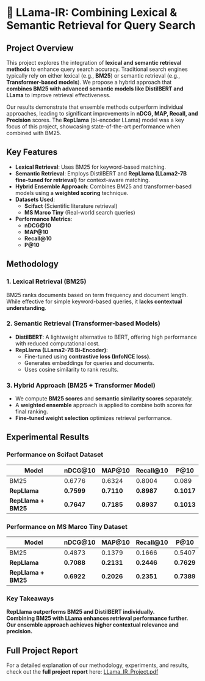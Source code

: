 # 🦙 LLama-IR: Combining Lexical & Semantic Retrieval for Query Search

## Project Overview

This project explores the integration of **lexical and semantic retrieval methods** to enhance query search accuracy. Traditional search engines typically rely on either lexical (e.g., **BM25**) or semantic retrieval (e.g., **Transformer-based models**). We propose a hybrid approach that **combines BM25 with advanced semantic models like DistilBERT and LLama** to improve retrieval effectiveness.

Our results demonstrate that ensemble methods outperform individual approaches, leading to significant improvements in **nDCG, MAP, Recall, and Precision** scores. The **RepLlama** (bi-encoder LLama) model was a key focus of this project, showcasing state-of-the-art performance when combined with BM25.

## Key Features

- **Lexical Retrieval**: Uses BM25 for keyword-based matching.
- **Semantic Retrieval**: Employs DistilBERT and **RepLlama (LLama2-7B fine-tuned for retrieval)** for context-aware matching.
- **Hybrid Ensemble Approach**: Combines BM25 and transformer-based models using a **weighted scoring** technique.
- **Datasets Used**:
  - **Scifact** (Scientific literature retrieval)
  - **MS Marco Tiny** (Real-world search queries)
- **Performance Metrics**:
  - **nDCG@10**
  - **MAP@10**
  - **Recall@10**
  - **P@10**

## Methodology

### 1. Lexical Retrieval (BM25)
BM25 ranks documents based on term frequency and document length. While effective for simple keyword-based queries, it **lacks contextual understanding**.

### 2. Semantic Retrieval (Transformer-based Models)
- **DistilBERT**: A lightweight alternative to BERT, offering high performance with reduced computational cost.
- **RepLlama (LLama2-7B Bi-Encoder)**:
  - Fine-tuned using **contrastive loss (InfoNCE loss)**.
  - Generates embeddings for queries and documents.
  - Uses cosine similarity to rank results.

### 3. Hybrid Approach (BM25 + Transformer Model)
- We compute **BM25 scores** and **semantic similarity scores** separately.
- A **weighted ensemble** approach is applied to combine both scores for final ranking.
- **Fine-tuned weight selection** optimizes retrieval performance.

## Experimental Results

### Performance on **Scifact Dataset**

| Model | nDCG@10 | MAP@10 | Recall@10 | P@10 |
|-------|--------|-------|---------|------|
| BM25 | 0.6776 | 0.6324 | 0.8004 | 0.089 |
| **RepLlama** | **0.7599** | **0.7110** | **0.8987** | **0.1017** |
| **RepLlama + BM25** | **0.7647** | **0.7185** | **0.8937** | **0.1013** |

### Performance on **MS Marco Tiny Dataset**

| Model | nDCG@10 | MAP@10 | Recall@10 | P@10 |
|-------|--------|-------|---------|------|
| BM25 | 0.4873 | 0.1379 | 0.1666 | 0.5407 |
| **RepLlama** | **0.7088** | **0.2131** | **0.2446** | **0.7629** |
| **RepLlama + BM25** | **0.6922** | **0.2026** | **0.2351** | **0.7389** |

### Key Takeaways
**RepLlama outperforms BM25 and DistilBERT individually.**  
**Combining BM25 with LLama enhances retrieval performance further.**  
**Our ensemble approach achieves higher contextual relevance and precision.**


## Full Project Report
For a detailed explanation of our methodology, experiments, and results, check out the **full project report** here:  [LLama_IR_Project.pdf](https://github.com/sanchitgl/Llama_Search/blob/main/LLama_IR_Project.pdf)


